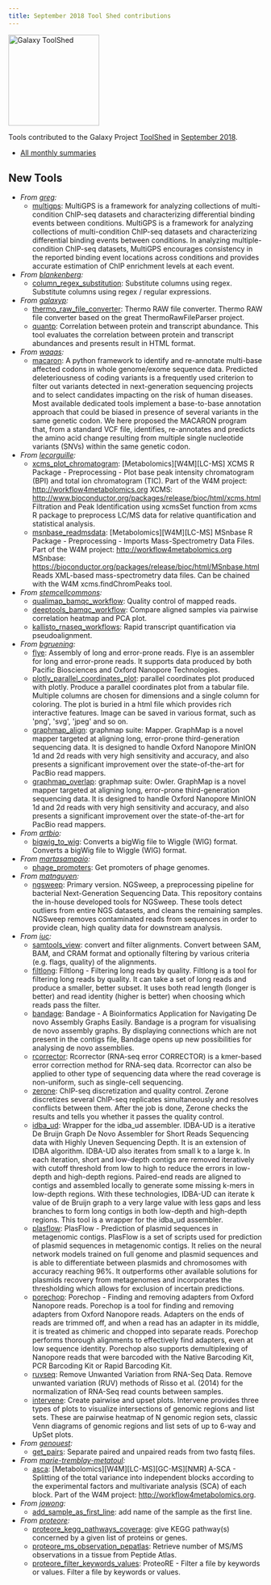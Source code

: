```yaml
---
title: September 2018 Tool Shed contributions
---
```


[<img class="float-right" src="/images/galaxy-logos/galaxy-toolshed-300.png" alt="Galaxy ToolShed" width="180">](http://toolshed.g2.bx.psu.edu/)

Tools contributed to the Galaxy Project [ToolShed](http://toolshed.g2.bx.psu.edu/) in [September 2018](/news/2018-10-galaxy-update/).

* [All monthly summaries](/toolshed/contributions/)

## New Tools

* *From [greg](https://toolshed.g2.bx.psu.edu/view/greg):*
   * [multigps](https://toolshed.g2.bx.psu.edu/view/greg/multigps):  MultiGPS is a framework for analyzing collections of multi-condition ChIP-seq datasets and characterizing differential binding events between conditions. MultiGPS is a framework for analyzing collections of multi-condition ChIP-seq datasets and characterizing differential binding events between conditions. In analyzing multiple-condition ChIP-seq datasets, MultiGPS encourages consistency in the reported binding event locations across conditions and provides accurate estimation of ChIP enrichment levels at each event.
* *From [blankenberg](https://toolshed.g2.bx.psu.edu/view/blankenberg):*
   * [column_regex_substitution](https://toolshed.g2.bx.psu.edu/view/blankenberg/column_regex_substitution):  Substitute columns using regex. Substitute columns using regex / regular expressions.
* *From [galaxyp](https://toolshed.g2.bx.psu.edu/view/galaxyp):*
   * [thermo_raw_file_converter](https://toolshed.g2.bx.psu.edu/view/galaxyp/thermo_raw_file_converter):  Thermo RAW file converter. Thermo RAW file converter based on the great ThermoRawFileParser project.
   * [quantp](https://toolshed.g2.bx.psu.edu/view/galaxyp/quantp):  Correlation between protein and transcript abundance. This tool evaluates the correlation between protein and transcript abundances and presents result in HTML format.
* *From [waqas](https://toolshed.g2.bx.psu.edu/view/waqas):*
   * [macaron](https://toolshed.g2.bx.psu.edu/view/waqas/macaron):  A python framework to identify and re-annotate multi-base affected codons in whole genome/exome sequence data. Predicted deleteriousness of coding variants is a frequently used criterion to filter out variants detected in next-generation sequencing projects and to select candidates impacting on the risk of human diseases. Most available dedicated tools implement a base-to-base annotation approach that could be biased in presence of several variants in the same genetic codon. We here proposed the MACARON program that, from a standard VCF file, identifies, re-annotates and predicts the amino acid change resulting from multiple single nucleotide variants (SNVs) within the same genetic codon.
* *From [lecorguille](https://toolshed.g2.bx.psu.edu/view/lecorguille):*
   * [xcms_plot_chromatogram](https://toolshed.g2.bx.psu.edu/view/lecorguille/xcms_plot_chromatogram):  [Metabolomics][W4M][LC-MS] XCMS R Package - Preprocessing - Plot base peak intensity chromatogram (BPI) and total ion chromatogram (TIC). Part of the W4M project: http://workflow4metabolomics.org XCMS: http://www.bioconductor.org/packages/release/bioc/html/xcms.html Filtration and Peak Identification using xcmsSet function from xcms R package to preprocess LC/MS data for relative quantification and statistical analysis.
   * [msnbase_readmsdata](https://toolshed.g2.bx.psu.edu/view/lecorguille/msnbase_readmsdata):  [Metabolomics][W4M][LC-MS] MSnbase R Package - Preprocessing - Imports Mass-Spectrometry Data Files. Part of the W4M project: http://workflow4metabolomics.org MSnbase: https://bioconductor.org/packages/release/bioc/html/MSnbase.html Reads XML-based mass-spectrometry data files. Can be chained with the W4M xcms.findChromPeaks tool.
* *From [stemcellcommons](https://toolshed.g2.bx.psu.edu/view/stemcellcommons):*
   * [qualimap_bamqc_workflow](https://toolshed.g2.bx.psu.edu/view/stemcellcommons/qualimap_bamqc_workflow):  Quality control of mapped reads. 
   * [deeptools_bamqc_workflow](https://toolshed.g2.bx.psu.edu/view/stemcellcommons/deeptools_bamqc_workflow):  Compare aligned samples via pairwise correlation heatmap and PCA plot. 
   * [kallisto_rnaseq_workflows](https://toolshed.g2.bx.psu.edu/view/stemcellcommons/kallisto_rnaseq_workflows):  Rapid transcript quantification via pseudoalignment. 
* *From [bgruening](https://toolshed.g2.bx.psu.edu/view/bgruening):*
   * [flye](https://toolshed.g2.bx.psu.edu/view/bgruening/flye):  Assembly of long and error-prone reads. Flye is an assembler for long and error-prone reads. It supports data produced by both Pacific Biosciences and Oxford Nanopore Technologies.
   * [plotly_parallel_coordinates_plot](https://toolshed.g2.bx.psu.edu/view/bgruening/plotly_parallel_coordinates_plot):  parallel coordinates plot produced with plotly. Produce a parallel coordinates plot from a tabular file. Multiple columns are chosen for  dimensions and a single column for coloring. The plot is buried in a html file which  provides rich interactive features. Image can be saved in various format, such as 'png', 'svg', 'jpeg' and so on.
   * [graphmap_align](https://toolshed.g2.bx.psu.edu/view/bgruening/graphmap_align):  graphmap suite: Mapper. GraphMap is a novel mapper targeted at aligning long, error-prone third-generation sequencing data. It is designed to handle Oxford Nanopore MinION 1d and 2d reads with very high sensitivity and accuracy, and also presents a significant improvement over the state-of-the-art for PacBio read mappers.
   * [graphmap_overlap](https://toolshed.g2.bx.psu.edu/view/bgruening/graphmap_overlap):  graphmap suite: Owler. GraphMap is a novel mapper targeted at aligning long, error-prone third-generation sequencing data. It is designed to handle Oxford Nanopore MinION 1d and 2d reads with very high sensitivity and accuracy, and also presents a significant improvement over the state-of-the-art for PacBio read mappers.
* *From [artbio](https://toolshed.g2.bx.psu.edu/view/artbio):*
   * [bigwig_to_wig](https://toolshed.g2.bx.psu.edu/view/artbio/bigwig_to_wig):  Converts a bigWig file to Wiggle (WIG) format. Converts a bigWig file to Wiggle (WIG) format.
* *From [martasampaio](https://toolshed.g2.bx.psu.edu/view/martasampaio):*
   * [phage_promoters](https://toolshed.g2.bx.psu.edu/view/martasampaio/phage_promoters):  Get promoters of phage genomes. 
* *From [matnguyen](https://toolshed.g2.bx.psu.edu/view/matnguyen):*
   * [ngsweep](https://toolshed.g2.bx.psu.edu/view/matnguyen/ngsweep): Primary version. NGSweep, a preprocessing pipeline for bacterial Next-Generation Sequencing Data. This repository contains the in-house developed tools for NGSweep. These tools detect outliers from entire NGS datasets, and cleans the remaining samples. NGSweep removes contaminated reads from sequences in order to provide clean, high quality data for downstream analysis.
* *From [iuc](https://toolshed.g2.bx.psu.edu/view/iuc):*
   * [samtools_view](https://toolshed.g2.bx.psu.edu/view/iuc/samtools_view):  convert and filter alignments. Convert between SAM, BAM, and CRAM format and optionally filtering   by various criteria (e.g. flags, quality) of the alignments.
   * [filtlong](https://toolshed.g2.bx.psu.edu/view/iuc/filtlong):  Filtlong - Filtering long reads by quality. Filtlong is a tool for filtering long reads by quality. It can take a set of long reads and produce a smaller, better subset. It uses both read length (longer is better) and read identity (higher is better) when choosing which reads pass the filter.
   * [bandage](https://toolshed.g2.bx.psu.edu/view/iuc/bandage):  Bandage - A Bioinformatics Application for Navigating De novo Assembly Graphs Easily. Bandage is a program for visualising de novo assembly graphs.  By displaying connections which are not present in the contigs file,  Bandage opens up new possibilities for analysing de novo assemblies.
   * [rcorrector](https://toolshed.g2.bx.psu.edu/view/iuc/rcorrector):  Rcorrector (RNA-seq error CORRECTOR) is a kmer-based error correction method for RNA-seq data. Rcorrector can also be applied to other type of sequencing data where the read coverage is non-uniform, such as single-cell sequencing.
   * [zerone](https://toolshed.g2.bx.psu.edu/view/iuc/zerone):  ChIP-seq discretization and quality control. Zerone discretizes several ChIP-seq replicates simultaneously and resolves conflicts between them.  After the job is done, Zerone checks the results and tells you whether it passes the quality control.
   * [idba_ud](https://toolshed.g2.bx.psu.edu/view/iuc/idba_ud):  Wrapper for the idba_ud assembler. IDBA-UD is a iterative De Bruijn Graph De Novo Assembler for Short Reads Sequencing data with Highly Uneven Sequencing Depth. It is an extension of IDBA algorithm. IDBA-UD also iterates from small k to a large k. In each iteration, short and low-depth contigs are removed iteratively with cutoff threshold from low to high to reduce the errors in low-depth and high-depth regions. Paired-end reads are aligned to contigs and assembled locally to generate some missing k-mers in low-depth regions. With these technologies, IDBA-UD can iterate k value of de Bruijn graph to a very large value with less gaps and less branches to form long contigs in both low-depth and high-depth regions.   This tool is a wrapper for the idba_ud assembler.
   * [plasflow](https://toolshed.g2.bx.psu.edu/view/iuc/plasflow):  PlasFlow - Prediction of plasmid sequences in metagenomic contigs. PlasFlow is a set of scripts used for prediction of plasmid sequences in metagenomic contigs.  It relies on the neural network models trained on full genome and plasmid sequences and is able  to differentiate between plasmids and chromosomes with accuracy reaching 96%. It outperforms  other available solutions for plasmids recovery from metagenomes and incorporates the thresholding  which allows for exclusion of incertain predictions.
   * [porechop](https://toolshed.g2.bx.psu.edu/view/iuc/porechop):  Porechop - Finding and removing adapters from Oxford Nanopore reads. Porechop is a tool for finding and removing adapters from Oxford Nanopore reads.  Adapters on the ends of reads are trimmed off, and when a read has an adapter in  its middle, it is treated as chimeric and chopped into separate reads. Porechop  performs thorough alignments to effectively find adapters, even at low sequence  identity. Porechop also supports demultiplexing of Nanopore reads that were  barcoded with the Native Barcoding Kit, PCR Barcoding Kit or Rapid Barcoding Kit.
   * [ruvseq](https://toolshed.g2.bx.psu.edu/view/iuc/ruvseq):  Remove Unwanted Variation from RNA-Seq Data. Remove unwanted variation (RUV) methods of Risso et al. (2014) for the normalization of RNA-Seq read counts between samples.
   * [intervene](https://toolshed.g2.bx.psu.edu/view/iuc/intervene):  Create pairwise and upset plots. Intervene provides three types of plots to visualize intersections of genomic regions and list sets.  These are pairwise heatmap of N genomic region sets, classic Venn diagrams of genomic regions and list sets of up to 6-way and UpSet plots.
* *From [genouest](https://toolshed.g2.bx.psu.edu/view/genouest):*
   * [get_pairs](https://toolshed.g2.bx.psu.edu/view/genouest/get_pairs):  Separate paired and unpaired reads from two fastq files. 
* *From [marie-tremblay-metatoul](https://toolshed.g2.bx.psu.edu/view/marie-tremblay-metatoul):*
   * [asca](https://toolshed.g2.bx.psu.edu/view/marie-tremblay-metatoul/asca):  [Metabolomics][W4M][LC-MS][GC-MS][NMR] A-SCA - Splitting of the total variance into independent blocks according to the experimental factors and multivariate analysis (SCA) of each block. Part of the W4M project: http://workflow4metabolomics.org.
* *From [jowong](https://toolshed.g2.bx.psu.edu/view/jowong):*
   * [add_sample_as_first_line](https://toolshed.g2.bx.psu.edu/view/jowong/add_sample_as_first_line):  add name of the sample as the first line. 
* *From [proteore](https://toolshed.g2.bx.psu.edu/view/proteore):*
   * [proteore_kegg_pathways_coverage](https://toolshed.g2.bx.psu.edu/view/proteore/proteore_kegg_pathways_coverage):  give KEGG pathway(s) concerned by a given list of proteins or genes. 
   * [proteore_ms_observation_pepatlas](https://toolshed.g2.bx.psu.edu/view/proteore/proteore_ms_observation_pepatlas):  Retrieve number of MS/MS observations in a tissue from Peptide Atlas. 
   * [proteore_filter_keywords_values](https://toolshed.g2.bx.psu.edu/view/proteore/proteore_filter_keywords_values):  ProteoRE - Filter a file by keywords or values. Filter a file by keywords or values.
